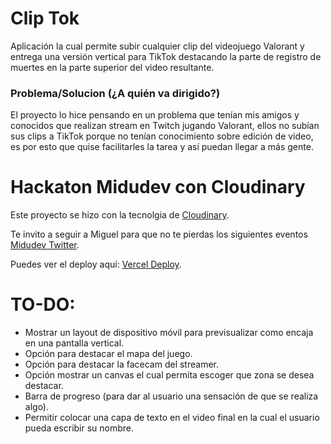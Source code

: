# Clip Tok

Aplicación la cual permite subir cualquier clip del videojuego Valorant y entrega una versión vertical para TikTok destacando la parte de registro de muertes en la parte superior del video resultante.


### Problema/Solucion (¿A quién va dirigido?)

El proyecto lo hice pensando en un problema que tenían mis amigos y conocidos que realizan stream en Twitch jugando Valorant, ellos no subían sus clips a TikTok porque no tenían conocimiento sobre edición de video, es por esto que quise facilitarles la tarea y así puedan llegar a más gente.


# Hackaton Midudev con Cloudinary

Este proyecto se hizo con la tecnolgia de [Cloudinary](https://cloudinary.com/).

Te invito a seguir a Miguel para que no te pierdas los siguientes eventos [Midudev Twitter](https://mobile.twitter.com/midudev).

Puedes ver el deploy aquí: [Vercel Deploy](https://cliptok.vercel.app/).

# TO-DO:

- Mostrar un layout de dispositivo móvil para previsualizar como encaja en una pantalla vertical.
- Opción para destacar el mapa del juego.
- Opción para destacar la facecam del streamer.
- Opción mostrar un canvas el cual permita escoger que zona se desea destacar.
- Barra de progreso (para dar al usuario una sensación de que se realiza algo).
- Permitir colocar una capa de texto en el video final en la cual el usuario pueda escribir su nombre.
